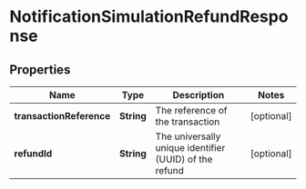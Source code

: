 

# NotificationSimulationRefundResponse


## Properties

| Name | Type | Description | Notes |
|------------ | ------------- | ------------- | -------------|
|**transactionReference** | **String** | The reference of the transaction |  [optional] |
|**refundId** | **String** | The universally unique identifier (UUID) of the refund |  [optional] |



